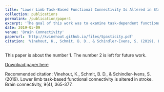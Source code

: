 ```yaml
---
title: "Lower Limb Task-Based Functional Connectivity Is Altered in Stroke"
collection: publications
permalink: /publication/paper4
excerpt: 'The goal of this work was to examine task-dependent functional connectivity of the brain in people with stroke. The work was motivated by prior observations indicating that, during pedaling, cortical activation volume is lower in people with stroke than controls. During paretic foot tapping, activation volume tends to be higher in people with stroke than controls. This study asked whether these differences could be explained by altered network function of the brain. Functional magnetic resonance imaging was used to examine local and global network function of the brain during tapping and pedaling in 15 stroke and 8 control participants. Independent component analysis was used to identify six task regions of interest (ROIs) in the primary sensorimotor cortex (M1S1), anterior lobe of cerebellum (AlCb), and secondary sensory cortex (S2) on the lesioned and non-lesioned sides of the brain (left, right for controls). Global connectivity was calculated as the correlation between mean time series for each ROI. Local connectivity was calculated as the mean correlation between voxels within each ROI. Local efficiency, weighted sum, and clustering coefficient were also calculated. Results suggested that local and global networks of the brain were altered in stroke, but not in the same direction. Detection of both global and local network changes was task-dependent. We found that global network function of the brain was reduced in stroke participants as compared with controls. This effect was detected during pedaling and nonparetic tapping, but not during paretic tapping. Local network function of the brain was elevated in stroke participants during paretic tapping and reduced during pedaling. No between-group differences in local connectivity were seen during nonparetic tapping. Connections involving S2, M1S1, and AlCb were significantly affected. Reduced global connectivity of the brain might contribute to reduced brain activation volume during pedaling poststroke.'
date: 2019-05-09
venue: 'Brain Connectivity'
paperurl: 'http://kvinehout.github.io/files/Spasticity.pdf'
citation: 'Vinehout, K., Schmit, B. D., & Schindler-Ivens, S. (2019). Lower limb task-based functional connectivity is altered in stroke. Brain connectivity, 9(4), 365-377.'
---
```

This paper is about the number 1. The number 2 is left for future work.

[Download paper here](http://kvinehout.github.io/files/Spasticity.pdf)

Recommended citation: Vinehout, K., Schmit, B. D., & Schindler-Ivens, S. (2019). Lower limb task-based functional connectivity is altered in stroke. Brain connectivity, 9(4), 365-377.
